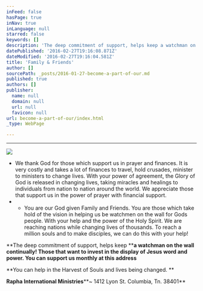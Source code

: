 ```yaml
---
inFeed: false
hasPage: true
inNav: true
inLanguage: null
starred: false
keywords: []
description: 'The deep commitment of support, helps keep a watchman on the wall continually! '
datePublished: '2016-02-27T19:16:08.871Z'
dateModified: '2016-02-27T19:16:04.581Z'
title: 'Family & Friends'
author: []
sourcePath: _posts/2016-01-27-become-a-part-of-our.md
published: true
authors: []
publisher:
  name: null
  domain: null
  url: null
  favicon: null
url: become-a-part-of-our/index.html
_type: WebPage

---
```

****
![](https://s3-us-west-2.amazonaws.com/the-grid-img/p/b4af49869f129da42e3011ebe58962e292515e88.jpg)

* We thank God for those which support us in prayer and finances. It is very costly and takes a lot of finances to travel, hold crusades, minister to ministers to change lives.  With your power of agreement, the Glory of God is released in changing 
lives, taking miracles and healings to individuals from nation to 
nation around the world. We appreciate those that support us in the power of prayer with financial support. 
* * You are our God given Family and Friends. You are those which take hold of the vision in helping us be watchmen on the wall for Gods people. With your help and the power of the Holy Spirit. We are reaching nations while changing lives of thousands. To reach a million souls and to make disciples, we can do this with your help! 

**The deep commitment of support, helps keep ****a watchman on the wall continually! Those that want to invest in the display of Jesus word and power. You can support us monthly at this address**

**You can help in the Harvest of Souls and lives being changed. **

**Rapha International Ministries****~ 1412 Lyon St. Columbia, Tn. 38401**